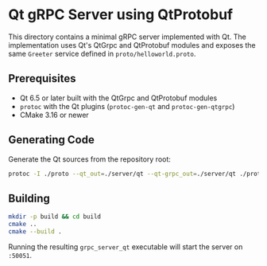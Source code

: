 # Qt gRPC Server using QtProtobuf

This directory contains a minimal gRPC server implemented with Qt. The
implementation uses Qt's QtGrpc and QtProtobuf modules and exposes the
same `Greeter` service defined in `proto/helloworld.proto`.

## Prerequisites

- Qt 6.5 or later built with the QtGrpc and QtProtobuf modules
- `protoc` with the Qt plugins (`protoc-gen-qt` and `protoc-gen-qtgrpc`)
- CMake 3.16 or newer

## Generating Code

Generate the Qt sources from the repository root:

```bash
protoc -I ./proto --qt_out=./server/qt --qt-grpc_out=./server/qt ./proto/helloworld.proto
```

## Building

```bash
mkdir -p build && cd build
cmake ..
cmake --build .
```

Running the resulting `grpc_server_qt` executable will start the server on
`:50051`.
